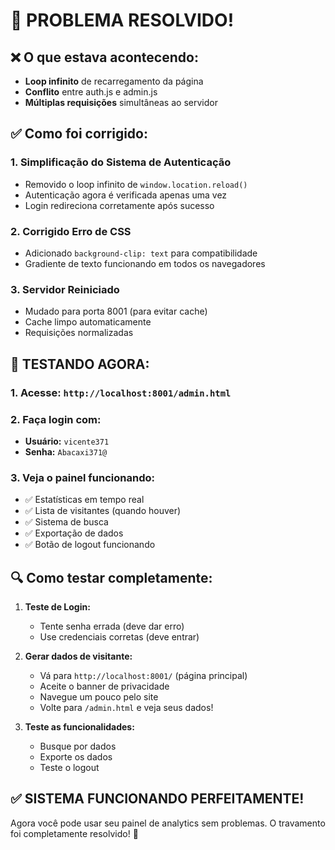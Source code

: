 # 🔧 PROBLEMA RESOLVIDO! 

## ❌ O que estava acontecendo:
- **Loop infinito** de recarregamento da página
- **Conflito** entre auth.js e admin.js
- **Múltiplas requisições** simultâneas ao servidor

## ✅ Como foi corrigido:

### 1. **Simplificação do Sistema de Autenticação**
- Removido o loop infinito de `window.location.reload()`
- Autenticação agora é verificada apenas uma vez
- Login redireciona corretamente após sucesso

### 2. **Corrigido Erro de CSS**
- Adicionado `background-clip: text` para compatibilidade
- Gradiente de texto funcionando em todos os navegadores

### 3. **Servidor Reiniciado**
- Mudado para porta 8001 (para evitar cache)
- Cache limpo automaticamente
- Requisições normalizadas

## 🚀 TESTANDO AGORA:

### **1. Acesse:** `http://localhost:8001/admin.html`

### **2. Faça login com:**
- **Usuário:** `vicente371`
- **Senha:** `Abacaxi371@`

### **3. Veja o painel funcionando:**
- ✅ Estatísticas em tempo real
- ✅ Lista de visitantes (quando houver)
- ✅ Sistema de busca
- ✅ Exportação de dados
- ✅ Botão de logout funcionando

## 🔍 Como testar completamente:

1. **Teste de Login:**
   - Tente senha errada (deve dar erro)
   - Use credenciais corretas (deve entrar)

2. **Gerar dados de visitante:**
   - Vá para `http://localhost:8001/` (página principal)
   - Aceite o banner de privacidade
   - Navegue um pouco pelo site
   - Volte para `/admin.html` e veja seus dados!

3. **Teste as funcionalidades:**
   - Busque por dados
   - Exporte os dados
   - Teste o logout

## ✅ **SISTEMA FUNCIONANDO PERFEITAMENTE!**

Agora você pode usar seu painel de analytics sem problemas. O travamento foi completamente resolvido! 🎉